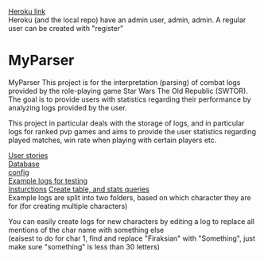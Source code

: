 [Heroku link](https://vast-refuge-33676.herokuapp.com/)  
Heroku (and the local repo) have an admin user, admin, admin. A regular user can be created with "register" 

# MyParser
MyParser This project is for the interpretation (parsing) of combat logs provided by the role-playing game Star Wars The Old Republic (SWTOR). The goal is to provide users with statistics regarding their performance by analyzing logs provided by the user.

This project in particular deals with the storage of logs, and in particular logs for ranked pvp games and aims to provide the user statistics regarding played matches, win rate when playing with certain players etc.


[User stories](/documentation/stories.md)  
[Database](/documentation/data.png)  
[config](/documentation/config.md)  
[Example logs for testing](/documentation/Example-logs)  
[Insturctions](/documentation/help.md)
[Create table, and stats queries](/documentation/sql)  
Example logs are split into two folders, based on which character they are for (for creating multiple characters)
  
    
You can easily create logs for new characters by editing a log to replace all mentions of the char name with something else  
(eaisest to do for char 1, find and replace "Firaksian" with "Something", just make sure "something" is less than 30 letters)
